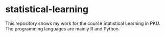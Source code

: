 # statistical-learning
This repository shows my work for the course Statistical Learning in PKU. The programming languages are mainly R and Python.
